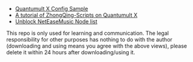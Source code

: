 * [Quantumult X Config Sample](https://raw.githubusercontent.com/PoetryU/Scientist/master/QuantumultX/QuanX_iPhone.conf)
* [A tutorial of ZhongQing-Scripts on Quantumult X](https://github.com/PoetryU/Scientist/tree/master/Scripts/Youth#readme)
* [Unblock NetEaseMusic Node list](https://raw.githubusercontent.com/PoetryU/Scientist/master/Profiles/UnblockNetMusic/unblock.yaml)

This repo is only used for learning and communication. The legal responsibility for other purposes has nothing to do with the author (downloading and using means you agree with the above views), please delete it within 24 hours after downloading/using it.